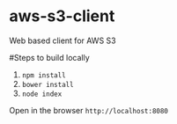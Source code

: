 # aws-s3-client
Web based client for AWS S3


#Steps to build locally 
1. `npm install`
2. `bower install`
3. `node index`

Open in the browser `http://localhost:8080`
